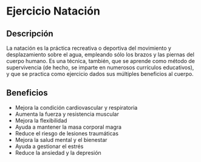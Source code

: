 # Ejercicio Natación

## Descripción

La natación es la práctica recreativa o deportiva del movimiento y desplazamiento sobre el agua, empleando sólo los brazos y las piernas del cuerpo humano. Es una técnica, también, que se aprende como método de supervivencia (de hecho, se imparte en numerosos currículos educativos), y que se practica como ejercicio dados sus múltiples beneficios al cuerpo.

## Beneficios

- Mejora la condición cardiovascular y respiratoria
- Aumenta la fuerza y resistencia muscular
- Mejora la flexibilidad
- Ayuda a mantener la masa corporal magra
- Reduce el riesgo de lesiones traumáticas
- Mejora la salud mental y el bienestar
- Ayuda a gestionar el estrés
- Reduce la ansiedad y la depresión